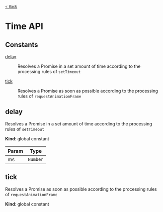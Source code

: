 <small>[< Back](../README.md)</small>

# Time API

## Constants

<dl>
<dt><a href="#delay">delay</a></dt>
<dd><p>Resolves a Promise in a set amount of time according to the processing rules of <code>setTimeout</code></p>
</dd>
<dt><a href="#tick">tick</a></dt>
<dd><p>Resolves a Promise as soon as possible according to the processing rules of <code>requestAnimationFrame</code></p>
</dd>
</dl>

<a name="delay"></a>

## delay

Resolves a Promise in a set amount of time according to the processing rules of `setTimeout`

**Kind**: global constant

| Param | Type                |
| ----- | ------------------- |
| ms    | <code>Number</code> |

<a name="tick"></a>

## tick

Resolves a Promise as soon as possible according to the processing rules of `requestAnimationFrame`

**Kind**: global constant
